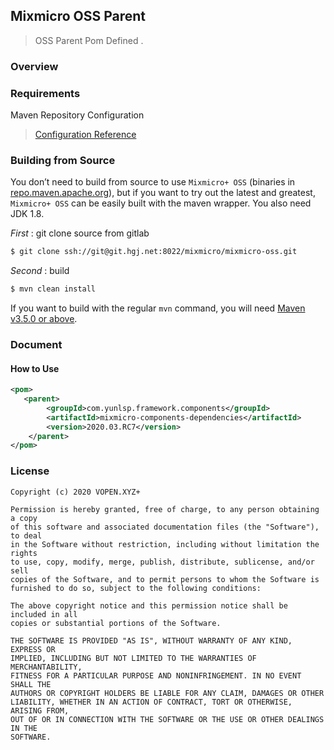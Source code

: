## Mixmicro OSS Parent

> OSS Parent Pom Defined .

### Overview

>

### Requirements

Maven Repository Configuration

> [Configuration Reference](https://github.com/misselvexu/Acmedcare-Maven-Nexus/blob/master/README.md)


### Building from Source

You don’t need to build from source to use `Mixmicro+ OSS` (binaries in [repo.maven.apache.org](http://maven.apache.org)), 
but if you want to try out the latest and greatest, 
`Mixmicro+ OSS` can be easily built with the maven wrapper. You also need JDK 1.8.

*First* : git clone source from gitlab
 
```bash
$ git clone ssh://git@git.hgj.net:8022/mixmicro/mixmicro-oss.git
```

*Second* : build

```bash
$ mvn clean install
```

If you want to build with the regular `mvn` command, you will need [Maven v3.5.0 or above](https://maven.apache.org/run-maven/index.html).


### Document

#### How to Use

```xml
<pom>
   <parent>
        <groupId>com.yunlsp.framework.components</groupId>
        <artifactId>mixmicro-components-dependencies</artifactId>
        <version>2020.03.RC7</version>
    </parent>
</pom>

```


### License
 
```
Copyright (c) 2020 VOPEN.XYZ+

Permission is hereby granted, free of charge, to any person obtaining a copy
of this software and associated documentation files (the "Software"), to deal
in the Software without restriction, including without limitation the rights
to use, copy, modify, merge, publish, distribute, sublicense, and/or sell
copies of the Software, and to permit persons to whom the Software is
furnished to do so, subject to the following conditions:

The above copyright notice and this permission notice shall be included in all
copies or substantial portions of the Software.

THE SOFTWARE IS PROVIDED "AS IS", WITHOUT WARRANTY OF ANY KIND, EXPRESS OR
IMPLIED, INCLUDING BUT NOT LIMITED TO THE WARRANTIES OF MERCHANTABILITY,
FITNESS FOR A PARTICULAR PURPOSE AND NONINFRINGEMENT. IN NO EVENT SHALL THE
AUTHORS OR COPYRIGHT HOLDERS BE LIABLE FOR ANY CLAIM, DAMAGES OR OTHER
LIABILITY, WHETHER IN AN ACTION OF CONTRACT, TORT OR OTHERWISE, ARISING FROM,
OUT OF OR IN CONNECTION WITH THE SOFTWARE OR THE USE OR OTHER DEALINGS IN THE
SOFTWARE.

```